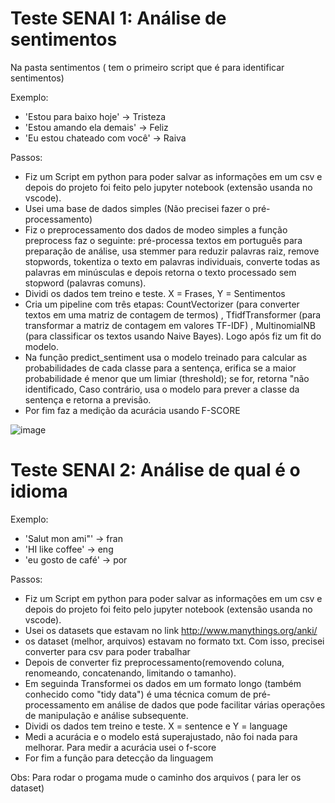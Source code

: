 # Teste SENAI 1: Análise de sentimentos



Na pasta sentimentos ( tem o primeiro script que é para identificar sentimentos)

Exemplo:

* 'Estou para baixo hoje' -> Tristeza
* 'Estou amando ela demais' -> Feliz
* 'Eu estou chateado com você' -> Raiva

Passos: 

* Fiz um Script em python para poder salvar as informações em um csv e depois do projeto foi feito pelo jupyter notebook  (extensão usanda no vscode).
* Usei uma base de dados simples (Não precisei fazer o pré-processamento)
* Fiz o preprocessamento dos dados de modeo simples a função preprocess faz o seguinte:  pré-processa textos em português para preparação de análise, usa stemmer para reduzir palavras raiz, remove stopwords, tokentiza o texto em palavras individuais, converte todas as palavras em minúsculas e depois retorna o texto processado sem stopword (palavras comuns).
* Dividi os dados tem treino e teste. X = Frases, Y = Sentimentos
* Cria um pipeline com três etapas:  CountVectorizer (para converter textos em uma matriz de contagem de termos)  , TfidfTransformer (para transformar a matriz de contagem em valores TF-IDF) , MultinomialNB (para classificar os textos usando Naive Bayes). 
Logo após fiz um fit do modelo.
* Na função predict_sentiment usa o modelo treinado para calcular as probabilidades de cada classe para a sentença, erifica se a maior probabilidade é menor que um limiar (threshold); se for, retorna "não identificado, Caso contrário, usa o modelo para prever a classe da sentença e retorna a previsão.
* Por fim faz a medição da acurácia usando F-SCORE


![image](https://github.com/user-attachments/assets/8de7d8dd-9e59-4f5f-8816-789f01f56b13)


# Teste SENAI 2: Análise de qual é o idioma 

Exemplo:

* 'Salut mon ami"' -> fran
* 'HI like coffee' -> eng
* 'eu gosto de café' -> por

Passos: 

* Fiz um Script em python para poder salvar as informações em um csv e depois do projeto foi feito pelo jupyter notebook  (extensão usanda no vscode).
* Usei os datasets que estavam no link http://www.manythings.org/anki/
* os dataset (melhor, arquivos) estavam no formato txt. Com isso, precisei converter para csv para poder trabalhar
* Depois de converter fiz preprocessamento(removendo coluna, renomeando, concatenando, limitando o tamanho).
* Em seguinda Transformei  os dados em um formato longo (também conhecido como "tidy data") é uma técnica comum de pré-processamento em análise de dados que pode facilitar várias operações de manipulação e análise subsequente.
* Dividi os dados tem treino e teste. X = sentence e Y = language
* Medi a acurácia e o modelo está superajustado, não foi nada para melhorar. Para medir a acurácia usei o f-score
* For fim a função para detecção da linguagem


Obs:
    Para rodar o progama mude o caminho dos arquivos ( para ler os dataset)


